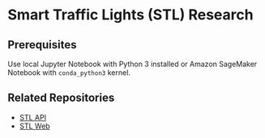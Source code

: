 # Smart Traffic Lights (STL) Research

## Prerequisites

Use local Jupyter Notebook with Python 3 installed or Amazon SageMaker Notebook with `conda_python3` kernel.

## Related Repositories
- [STL API](https://github.com/wulanmantiri/smart-traffic-api)
- [STL Web](https://github.com/wulanmantiri/smart-traffic-web)
